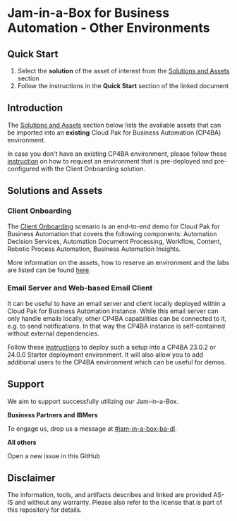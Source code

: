 # Jam-in-a-Box for Business Automation - Other Environments

## Quick Start

1. Select the **solution** of the asset of interest from the [Solutions and Assets](#solutions-and-assets) section
2. Follow the instructions in the **Quick Start** section of the linked document



## Introduction

The [Solutions and Assets](#solutions-and-assets) section below lists the available assets that can be imported into an **existing** Cloud Pak for Business Automation (CP4BA) environment.

In case you don't have an existing CP4BA environment, please follow these [instruction](README.md) on how to request an environment that is pre-deployed and pre-configured with the Client Onboarding solution.



## Solutions and Assets

### Client Onboarding

The <a href='https://github.com/IBM/cp4ba-client-onboarding-scenario' target = '_blank'>Client Onboarding</a> scenario is an end-to-end demo for Cloud Pak for Business Automation that covers the following components: Automation Decision Services, Automation Document Processing, Workflow, Content, Robotic Process Automation, Business Automation Insights.

More information on the assets, how to reserve an environment and the labs are listed can be found [here](Solutions/Client%20Onboarding/README_2400_SelfDeploy.md).

### Email Server and Web-based Email Client

It can be useful to have an email server and client locally deployed within a Cloud Pak for Business Automation instance. While this email server can only handle emails locally, other CP4BA capabilities can be connected to it, e.g. to send notifications. In that way the CP4BA instance is self-contained without external dependencies.

Follow these <a href='https://github.com/IBM/cp4ba-client-onboarding-scenario/blob/main/DeployingEmailServerClient.md' target = '_blank'>instructions</a> to deploy such a setup into a CP4BA 23.0.2 or 24.0.0 Starter deployment environment. It will also allow you to add additional users to the CP4BA environment which can be useful for demos.



## Support

We aim to support successfully utilizing our Jam-in-a-Box.

**Business Partners and IBMers**

To engage us, drop us a message at <a href='https://ibm-cloudpak-partners.slack.com/archives/C04SMFNLA3T' target = '_blank'>#jam-in-a-box-ba-dl</a>.

**All others**

Open a new issue in this GitHub



## Disclaimer

The information, tools, and artifacts describes and linked are provided AS-IS and without any warranty. Please also refer to the license that is part of this repository for details.
